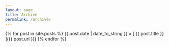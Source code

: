 ```yaml
---
layout: page
title: Archive
permalink: /archive/
---
```


{% for post in site.posts %}
  {{ post.date | date_to_string }} &raquo; [ {{ post.title }} ]({{ post.url }})
{% endfor %}